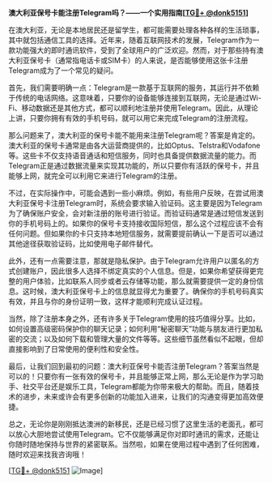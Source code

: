 **澳大利亚保号卡能注册Telegram吗？——一个实用指南[[TG💪+ @donk5151](https://t.me/s/donk5151)]**

在澳大利亚，无论是本地居民还是留学生，都可能需要处理各种各样的生活琐事，其中就包括通信工具的选择。近年来，随着互联网技术的发展，Telegram作为一款功能强大的即时通讯软件，受到了全球用户的广泛欢迎。然而，对于那些持有澳大利亚保号卡（通常指电话卡或SIM卡）的人来说，是否能够使用这张卡注册Telegram成为了一个常见的疑问。

首先，我们需要明确一点：Telegram是一款基于互联网的服务，其运行并不依赖于传统的电话网络。这意味着，只要你的设备能够连接到互联网，无论是通过Wi-Fi、移动数据还是其他方式，都可以顺利地注册并使用Telegram。因此，从理论上讲，只要你拥有有效的手机号码，就可以用它来完成Telegram的注册流程。

那么问题来了，澳大利亚的保号卡能不能用来注册Telegram呢？答案是肯定的。澳大利亚的保号卡通常是由各大运营商提供的，比如Optus、Telstra和Vodafone等。这些卡不仅支持语音通话和短信服务，同时也具备提供数据流量的能力。而Telegram正是通过数据流量来实现其功能的，所以只要你有活跃的保号卡，并且能够上网，就完全可以利用它来进行Telegram的注册。

不过，在实际操作中，可能会遇到一些小麻烦。例如，有些用户反映，在尝试用澳大利亚保号卡注册Telegram时，系统会要求输入验证码。这主要是因为Telegram为了确保账户安全，会对新注册的账号进行验证。而验证码通常是通过短信发送到你的手机号码上的。如果你的保号卡支持接收国际短信，那么这个过程应该不会有任何问题。但如果你的卡只支持本地短信服务，就需要提前确认一下是否可以通过其他途径获取验证码，比如使用电子邮件替代。

此外，还有一点需要注意，那就是隐私保护。由于Telegram允许用户以匿名的方式创建账户，因此很多人选择不绑定真实的个人信息。但是，如果你希望获得更完整的用户体验，比如联系人同步或者云存储等功能，那么就需要提供一定的身份信息。这时候，澳大利亚保号卡上的信息就显得尤为重要了。确保你的手机号码真实有效，并且与你的身份证明一致，这样才能顺利完成认证过程。

当然，除了注册本身之外，还有许多关于Telegram使用的技巧值得分享。比如，如何设置高级密码保护你的聊天记录；如何利用“秘密聊天”功能与朋友进行更加私密的交流；以及如何下载和管理大量的文件等等。这些细节虽然看似不起眼，但却直接影响到了日常使用的便利性和安全性。

最后，让我们回到最初的问题：澳大利亚保号卡能否注册Telegram？答案当然是可以的！只要你有一张有效的保号卡，并且能够正常上网，那么无论是作为学习助手、社交平台还是娱乐工具，Telegram都能为你带来极大的帮助。而且，随着技术的进步，未来或许会有更多创新的功能加入进来，让我们的沟通变得更加高效便捷。

总之，无论你是刚刚抵达澳洲的新移民，还是已经习惯了这里生活的老面孔，都可以放心大胆地尝试使用Telegram。它不仅能够满足你对即时通讯的需求，还能让你随时随地保持与世界的紧密联系。当然啦，如果在使用过程中遇到了任何困难，随时欢迎来找我咨询哦！

[[TG💪+ @donk5151](https://t.me/s/donk5151) ![Image](https://i.postimg.cc/rwNCRYN7/Snipaste-2025-04-30-17-27-05.png)]